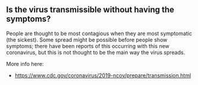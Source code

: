 ## Is the virus transmissible without having the symptoms?

People are thought to be most contagious when they are most symptomatic (the sickest).
Some spread might be possible before people show symptoms; there have been reports of this occurring with this new coronavirus, but this is not thought to be the main way the virus spreads.

More info here:

- https://www.cdc.gov/coronavirus/2019-ncov/prepare/transmission.html
